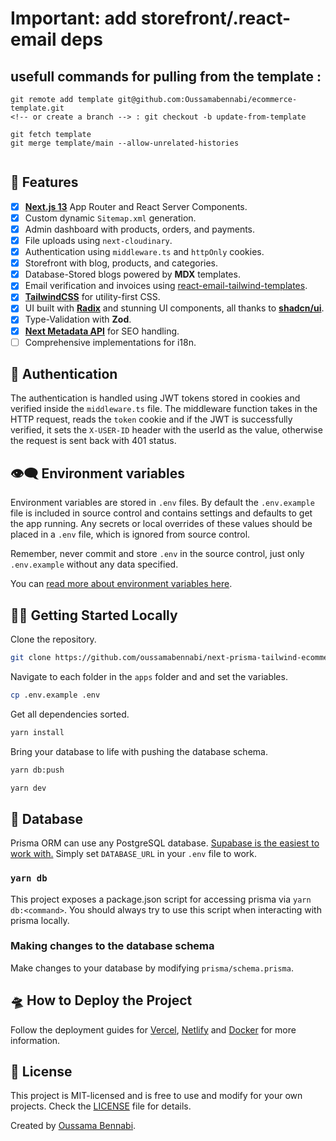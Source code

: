 # Important: add storefront/.react-email deps

## usefull commands for pulling from the template :
```
git remote add template git@github.com:Oussamabennabi/ecommerce-template.git
<!-- or create a branch --> : git checkout -b update-from-template

git fetch template
git merge template/main --allow-unrelated-histories


```


## 🥂 Features

-  [x] [**Next.js 13**](https://nextjs.org) App Router and React Server Components.
-  [x] Custom dynamic `Sitemap.xml` generation.
-  [x] Admin dashboard with products, orders, and payments.
-  [x] File uploads using `next-cloudinary`.
-  [x] Authentication using `middleware.ts` and `httpOnly` cookies.
-  [x] Storefront with blog, products, and categories.
-  [x] Database-Stored blogs powered by **MDX** templates.
-  [x] Email verification and invoices using [react-email-tailwind-templates](https://github.com/oussamabennabi/react-email-tailwind-templates).
-  [x] [**TailwindCSS**](https://tailwindcss.com/) for utility-first CSS.
-  [x] UI built with [**Radix**](https://www.radix-ui.com/) and stunning UI components, all thanks to [**shadcn/ui**](https://ui.shadcn.com/).
-  [x] Type-Validation with **Zod**.
-  [x] [**Next Metadata API**](https://nextjs.org/docs/api-reference/metadata) for SEO handling.
-  [ ] Comprehensive implementations for i18n.

## 🔐 Authentication

The authentication is handled using JWT tokens stored in cookies and verified inside the `middleware.ts` file. The middleware function takes in the HTTP request, reads the `token` cookie and if the JWT is successfully verified, it sets the `X-USER-ID` header with the userId as the value, otherwise the request is sent back with 401 status.

## 👁‍🗨 Environment variables

Environment variables are stored in `.env` files. By default the `.env.example` file is included in source control and contains
settings and defaults to get the app running. Any secrets or local overrides of these values should be placed in a
`.env` file, which is ignored from source control.

Remember, never commit and store `.env` in the source control, just only `.env.example` without any data specified.

You can [read more about environment variables here](https://nextjs.org/docs/basic-features/environment-variables).

## 🏃‍♂️ Getting Started Locally

Clone the repository.

```bash
git clone https://github.com/oussamabennabi/next-prisma-tailwind-ecommerce
```

Navigate to each folder in the `apps` folder and and set the variables.

```sh
cp .env.example .env
```

Get all dependencies sorted.

```sh
yarn install
```

Bring your database to life with pushing the database schema.

```bash
yarn db:push
```

```sh
yarn dev
```

## 🔑 Database

Prisma ORM can use any PostgreSQL database. [Supabase is the easiest to work with.](https://www.prisma.io/docs/guides/database/supabase) Simply set `DATABASE_URL` in your `.env` file to work.

### `yarn db`

This project exposes a package.json script for accessing prisma via `yarn db:<command>`. You should always try to use this script when interacting with prisma locally.

### Making changes to the database schema

Make changes to your database by modifying `prisma/schema.prisma`.

## 🛸 How to Deploy the Project

Follow the deployment guides for [Vercel](https://create.t3.gg/en/deployment/vercel), [Netlify](https://create.t3.gg/en/deployment/netlify) and [Docker](https://create.t3.gg/en/deployment/docker) for more information.

## 📄 License

This project is MIT-licensed and is free to use and modify for your own projects. Check the [LICENSE](./LICENSE) file for details.

Created by [Oussama Bennabi](https://github.com/oussamabennabi).
